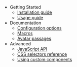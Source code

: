 * Getting Started
  * [Installation guide](./2-Installation.md)
  * [Usage guide](./3-Usage.md)
* Documentation
  * [Configuration options](./4-Config.md)
  * [Macros](./5-Macros.md)
  * [Avatar passages](./6-Avatar-Passages.md)
* Advanced
  * [JavaScript API](./7-JavaScript-API.md)
  * [CSS selectors reference](./8-CSS-Reference.md)
  * [Using custom components](./9-Customization.md)